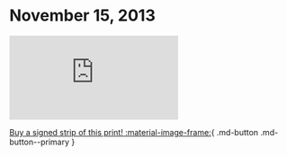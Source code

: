 # November 15, 2013

![](https://www.achewood.com/comic.php?date=11152013)

[Buy a signed strip of this print! :material-image-frame:](https://achewood-holiday-pop-up.myshopify.com/products/strip#11152013){ .md-button .md-button--primary }

